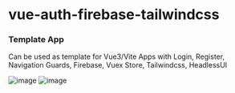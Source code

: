 # vue-auth-firebase-tailwindcss

### Template App
Can be used as template for Vue3/Vite Apps with Login, Register, Navigation Guards, Firebase, Vuex Store, Tailwindcss, HeadlessUI
 
![image](https://user-images.githubusercontent.com/61545926/152894966-a39403bd-7d58-44cc-aaeb-a997573a8fa9.png)
![image](https://user-images.githubusercontent.com/61545926/152895147-05272bcd-7740-44a3-a342-8d52e43df2de.png)
